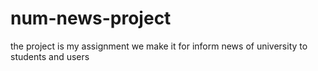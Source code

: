 # num-news-project
the project is my assignment we make it for inform news of university to students and users
